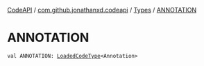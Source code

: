 [CodeAPI](../../index.md) / [com.github.jonathanxd.codeapi](../index.md) / [Types](index.md) / [ANNOTATION](.)

# ANNOTATION

`val ANNOTATION: `[`LoadedCodeType`](../../com.github.jonathanxd.codeapi.type/-loaded-code-type/index.md)`<Annotation>`